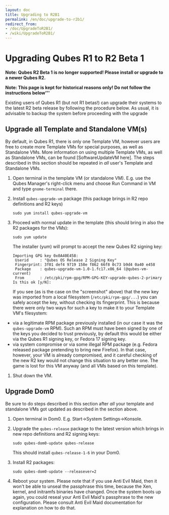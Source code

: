 ```yaml
---
layout: doc
title: Upgrading to R2B1
permalink: /en/doc/upgrade-to-r2b1/
redirect_from:
- /doc/UpgradeToR2B1/
- /wiki/UpgradeToR2B1/
---
```


Upgrading Qubes R1 to R2 Beta 1
===============================

**Note: Qubes R2 Beta 1 is no longer supported! Please install or upgrade to a newer Qubes R2.**

**Note: This page is kept for historical reasons only! Do not follow the instructions below'''**

Existing users of Qubes R1 (but not R1 betas!) can upgrade their systems to the latest R2 beta release by following the procedure below. As usual, it is advisable to backup the system before proceeding with the upgrade

Upgrade all Template and Standalone VM(s)
-----------------------------------------

By default, in Qubes R1, there is only one Template VM, however users are free to create more Template VMs for special purposes, as well as Standalone VMs. More information on using multiple Template VMs, as well as Standalone VMs, can be found [SoftwareUpdateVM here]. The steps described in this section should be repeated in *all* user's Template and Standalone VMs.

1.  Open terminal in the template VM (or standalone VM). E.g. use the Qubes Manager's right-click menu and choose Run Command in VM and type `gnome-terminal` there.
2.  Install `qubes-upgrade-vm` package (this package brings in R2 repo definitions and R2 keys)

    ~~~
    sudo yum install qubes-upgrade-vm
    ~~~

3.  Proceed with normal update in the template (this should bring in also the R2 packages for the VMs):

    ~~~
    sudo yum update
    ~~~

    The installer (yum) will prompt to accept the new Qubes R2 signing key:

    ~~~
    Importing GPG key 0x0A40E458:
     Userid     : "Qubes OS Release 2 Signing Key"
     Fingerprint: 3f01 def4 9719 158e f862 66f8 0c73 b9d4 0a40 e458
     Package    : qubes-upgrade-vm-1.0-1.fc17.x86_64 (@qubes-vm-current)
     From       : /etc/pki/rpm-gpg/RPM-GPG-KEY-upgrade-qubes-2-primary
    Is this ok [y/N]:
    ~~~

    If you see (as is the case on the "screenshot" above) that the new key was imported from a local filesystem (`/etc/pki/rpm-gpg/...`) you can safely accept the key, without checking its fingerprint. This is because there were only two ways for such a key to make it to your Template VM's filesystem:

-   via a legitimate RPM package previously installed (in our case it was the `qubes-upgrade-vm` RPM). Such an RPM must have been signed by one of the keys you decided to trust previously, by default this would be either via the Qubes R1 signing key, or Fedora 17 signing key.
-   via system compromise or via some illegal RPM package (e.g. Fedora released package pretending to bring new Firefox). In that case, however, your VM is already compromised, and it careful checking of the new R2 key would not change this situation to any better one. The game is lost for this VM anyway (and all VMs based on this template).

1.  Shut down the VM.

Upgrade Dom0
------------

Be sure to do steps described in this section after *all* your template and standalone VMs got updated as described in the section above.

1.  Open terminal in Dom0. E.g. Start-\>System Settings-\>Konsole.
2.  Upgrade the `qubes-release` package to the latest version which brings in new repo definitions and R2 signing keys:

    ~~~
    sudo qubes-dom0-update qubes-release
    ~~~

    This should install `qubes-release-1-6` in your Dom0.

3.  Install R2 packages:

    ~~~
    sudo qubes-dom0-update --releasever=2
    ~~~

4.  Reboot your system. Please note that if you use Anti Evil Maid, then it won't be able to unseal the passphrase this time, because the Xen, kernel, and initramfs binaries have changed. Once the system boots up again, you could reseal your Anti Evil Maid's passphrase to the new configuration. Please consult Anti Evil Maid documentation for explanation on how to do that.

